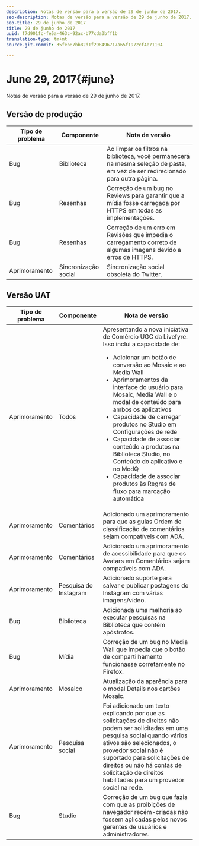 ```yaml
---
description: Notas de versão para a versão de 29 de junho de 2017.
seo-description: Notas de versão para a versão de 29 de junho de 2017.
seo-title: 29 de junho de 2017
title: 29 de junho de 2017
uuid: f7d901fc-fe5a-463c-92ac-b77cda3bff1b
translation-type: tm+mt
source-git-commit: 35feb87bb82d1f298496717a65f1972cf4e71104

---
```



# June 29, 2017{#june}

Notas de versão para a versão de 29 de junho de 2017.

## Versão de produção

| **Tipo de problema** | **Componente** | **Nota de versão** |
|---|---|---|
| Bug | Biblioteca | Ao limpar os filtros na biblioteca, você permanecerá na mesma seleção de pasta, em vez de ser redirecionado para outra página. |
| Bug | Resenhas | Correção de um bug no Reviews para garantir que a mídia fosse carregada por HTTPS em todas as implementações. |
| Bug | Resenhas | Correção de um erro em Revisões que impedia o carregamento correto de algumas imagens devido a erros de HTTPS. |
| Aprimoramento | Sincronização social | Sincronização social obsoleta do Twitter. |

## Versão UAT

| Tipo de problema | Componente | Nota de versão |
|--- |--- |--- |
| Aprimoramento | Todos | Apresentando a nova iniciativa de Comércio UGC da Livefyre. Isso inclui a capacidade de:  <br><ul><li>Adicionar um botão de conversão ao Mosaic e ao Media Wall</li><li> Aprimoramentos da interface do usuário para Mosaic, Media Wall e o modal de conteúdo para ambos os aplicativos</li><li>Capacidade de carregar produtos no Studio em Configurações de rede</li><li>Capacidade de associar conteúdo a produtos na Biblioteca Studio, no Conteúdo do aplicativo e no ModQ</li><li>Capacidade de associar produtos às Regras de fluxo para marcação automática</li></ul> |
| Aprimoramento | Comentários | Adicionado um aprimoramento para que as guias Ordem de classificação de comentários sejam compatíveis com ADA. |
| Aprimoramento | Comentários | Adicionado um aprimoramento de acessibilidade para que os Avatars em Comentários sejam compatíveis com ADA. |
| Aprimoramento | Pesquisa do Instagram | Adicionado suporte para salvar e publicar postagens do Instagram com várias imagens/vídeo. |
| Bug | Biblioteca | Adicionada uma melhoria ao executar pesquisas na Biblioteca que contêm apóstrofos. |
| Bug | Mídia | Correção de um bug no Media Wall que impedia que o botão de compartilhamento funcionasse corretamente no Firefox. |
| Aprimoramento | Mosaico | Atualização da aparência para o modal Details nos cartões Mosaic. |
| Aprimoramento | Pesquisa social | Foi adicionado um texto explicando por que as solicitações de direitos não podem ser solicitadas em uma pesquisa social quando vários ativos são selecionados, o provedor social não é suportado para solicitações de direitos ou não há contas de solicitação de direitos habilitadas para um provedor social na rede. |
| Bug | Studio | Correção de um bug que fazia com que as proibições de navegador recém-criadas não fossem aplicadas pelos novos gerentes de usuários e administradores. |


